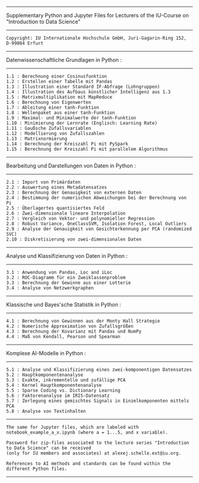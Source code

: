 
*********************************************************************************************************************

 Supplementary Python and Jupyter Files for Lecturers of the IU-Course on "Introduction to Data Science" 
	
*********************************************************************************************************************
										    	       	
 	Copyright: IU Internationale Hochschule GmbH, Juri-Gagarin-Ring 152, D-99084 Erfurt	       		 
										    	       	
*********************************************************************************************************************

Datenwissenschaftliche Grundlagen in Python :

*********************************************************************************************************************

	1.1 : Berechnung einer Cosinusfunktion
	1.2 : Erstellen einer Tabelle mit Pandas
	1.3 : Illustration einer Standard IF-Abfrage (Lohngruppen)
	1.4 : Illustration des Aufbaus künstlicher Intelligenz aus 1.3
	1.5 : Matrixmultiplikation mit MapReduce
	1.6 : Berechnung von Eigenwerten
	1.7 : Ableitung einer tanh-Funktion
	1.8 : Wellenpaket aus einer tanh-Funktion
	1.9 : Maximal- und Minimalwerte der tanh-Funktion
	1.10 : Minimierung der Lernrate (Englisch: Learning Rate)
	1.11 : Gaußsche Zufallsvariablen
	1.12 : Modellierung von Zufallszahlen
	1.13 : Matrixnormierung
	1.14 : Berechnung der Kreiszahl Pi mit PySpark
	1.15 : Berechnung der Kreiszahl Pi mit parallelem Algorithmus 

*********************************************************************************************************************

Bearbeitung und Darstellungen von Daten in Python :

*********************************************************************************************************************

	2.1 : Import von Primärdaten	
	2.2 : Auswertung eines Metadatensatzes
	2.3 : Berechnung der Genauigkeit von externen Daten	
	2.4 : Bestimmung der numerischen Abweichungen bei der Berechnung von Pi	
	2.5 : Überlagertes quantisiertes Feld
	2.6 : Zwei-dimensionale lineare Interpolation
	2.7 : Vergleich von Vektor- und polynomieller Regression	
	2.8 : Robust Variance, OneClassSVM, Isolation Forest, Local Outliers
	2.9 : Analyse der Genauigkeit von Gesichterkennung per PCA (randomized SVC)
	2.10 : Diskretisierung von zwei-dimensionalen Daten

*********************************************************************************************************************

Analyse und Klassifizierung von Daten in Python :

*********************************************************************************************************************

	3.1 : Anwendung von Pandas, Loc and iLoc		       
	3.2 : ROC-Diagramm für ein Zweiklassenproblem 
	3.3 : Berechnung der Gewinne aus einer Lotterie      
	3.4 : Analyse von Netzwerkgraphen    

*********************************************************************************************************************

Klassische und Bayes'sche Statistik in Python :

*********************************************************************************************************************

	4.1 : Berechnung von Gewinnen aus der Monty Hall Strategie	     
	4.2 : Numerische Approximation von Zufallsgrößen
	4.3 : Berechnung der Kovarianz mit Pandas und NumPy 				     
	4.4 : Maß von Kendall, Pearson und Spearman   

*********************************************************************************************************************

Komplexe AI-Modelle in Python :

*********************************************************************************************************************

	5.1 : Analyse und Klassifizierung eines zwei-komponentigen Datensatzes
	5.2 : Hauptkomponentenanalyse
	5.3 : Exakte, inkrementelle und zufällige PCA			 
	5.4 : Kernel Hauptkomponentenanalyse 
	5.5 : Sparse Coding vs. Dictionary Learning		 
	5.6 : Faktorenanalyse im IRIS-Datensatz	
	5.7 : Zerlegung eines gemischtes Signals in Einzelkomponenten mittels PCA	 
	5.8 : Analyse von Textinhalten	

*********************************************************************************************************************

	The same for Jupyter files, which are labeled with notebook_example_a_x.ipynb (where a = 1...5, and x variable).

	Password for zip-files associated to the lecture series "Introduction to Data Science" can be received 
	(only for IU members and associates) at alexej.schelle.ext@iu.org.

	References to AI methods and standards can be found within the different Python files.

*********************************************************************************************************************
